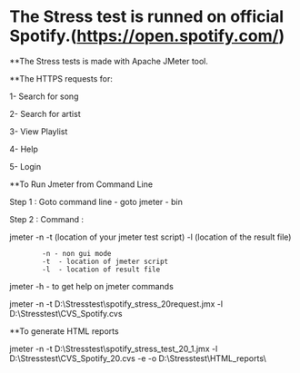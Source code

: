 # The Stress test is runned on official Spotify.(https://open.spotify.com/)

**The Stress tests is made with Apache JMeter tool.

**The HTTPS requests for:

1-  Search for song

2-  Search for artist

3-  View Playlist

4-  Help

5-  Login


**To Run Jmeter from Command Line

Step 1 : Goto command line - goto jmeter - bin

Step 2 : Command : 

jmeter -n -t (location of your jmeter test script) -l (location of the result file)
   
            -n - non gui mode
            -t  - location of jmeter script
            -l  - location of result file

jmeter -h  - to get help on jmeter commands 



jmeter -n -t D:\Stresstest\spotify_stress_20request.jmx -l D:\Stresstest\CVS_Spotify.cvs

**To generate HTML reports

jmeter -n -t D:\Stresstest\spotify_stress_test_20_1.jmx -l D:\Stresstest\CVS_Spotify_20.cvs -e -o D:\Stresstest\HTML_reports\
